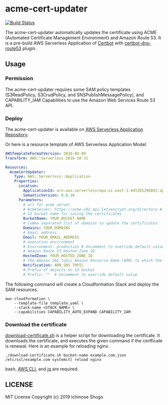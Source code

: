 # acme-cert-updater

[![Build Status](https://travis-ci.com/shogo82148/acme-cert-updater.svg?branch=master)](https://travis-ci.com/shogo82148/acme-cert-updater)

The acme-cert-updater automatically updates the certificate using ACME (Automated Certificate Management Environment) and Amazon Route 53.
It is a pre-build AWS Serverless Application of [Certbot](https://certbot.eff.org/) with [certbot-dns-route53](https://certbot-dns-route53.readthedocs.io/en/stable/) plugin.

## Usage

### Permission

The acme-cert-updater requires some SAM policy templates (S3ReadPolicy, S3CrudPolicy, and SNSPublishMessagePolicy),
and CAPABILITY_IAM Capabilities to use the Amazon Web Services Route 53 API.

### Deploy

The acme-cert-updater is available on [AWS Serverless Application Repository](https://serverlessrepo.aws.amazon.com/applications/arn:aws:serverlessrepo:us-east-1:445285296882:applications~acme-cert-updater).

Or here is a resource template of AWS Serverless Application Model.

```yaml
AWSTemplateFormatVersion: 2010-09-09
Transform: AWS::Serverless-2016-10-31

Resources:
  AcmeCertUpdater:
    Type: AWS::Serverless::Application
    Properties:
      Location:
        ApplicationId: arn:aws:serverlessrepo:us-east-1:445285296882:applications/acme-cert-updater
        SemanticVersion: 0.0.10
      Parameters: 
        # url for acme server
        # AcmeServer: https://acme-v02.api.letsencrypt.org/directory # Uncomment to override default value
        # S3 bucket name for saving the certificates
        BucketName: YOUR_BUCKET_NAME
        # Comma separated list of domains to update the certificates
        Domains: YOUR_DOMAINS
        # Email address
        Email: YOUR_EMAIL_ADDRESS
        # execution environment
        # Environment: production # Uncomment to override default value
        # Amazon Route 53 Hosted Zone ID
        HostedZone: YOUR_HOSTED_ZONE_ID
        # The Amazon SNS topic Amazon Resource Name (ARN) to which the updater reports events.
        Notification: ARN_SNS_TOPIC
        # Prefix of objects on S3 bucket
        # Prefix: ""  # Uncomment to override default value
```

The following command will create a Cloudformation Stack and deploy the SAM resources.

```
aws cloudformation \
    --template-file template.yaml \
    --stack-name <STACK_NAME> \
    --capabilities CAPABILITY_AUTO_EXPAND CAPABILITY_IAM
```

### Download the certificate

[download-certificate.sh](https://github.com/shogo82148/acme-cert-updater/blob/master/download-certificate.sh) is a helper script for downloading the certificate.
It downloads the certificate, and executes the given command if the certficate is renewal.
Here is an example for reloading nginx.

```
./download-certificate.sh bucket-name example.com.json /etc/ssl/example.com systemctl reload nginx
```

bash, [AWS CLI](https://aws.amazon.com/cli/), and [jq](https://stedolan.github.io/jq/) are required.

## LICENSE

MIT License Copyright (c) 2019 Ichinose Shogo
